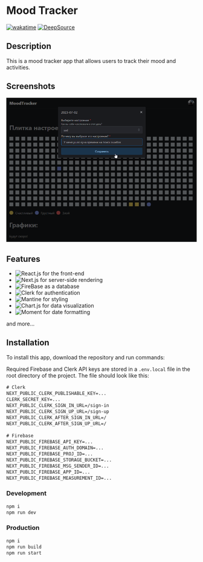# Mood Tracker

[![wakatime](https://wakatime.com/badge/user/17993a3c-e23b-43ce-a9c6-84b6248d1411/project/4721a16a-d0de-43f4-a904-7e529178b4ed.svg)](https://wakatime.com/badge/user/17993a3c-e23b-43ce-a9c6-84b6248d1411/project/4721a16a-d0de-43f4-a904-7e529178b4ed) [![DeepSource](https://app.deepsource.com/gh/vsecoder/moodtracker.svg/?label=active+issues&show_trend=true&token=CCp0oNIE-2QarcgEpbywV4GH)](https://app.deepsource.com/gh/vsecoder/moodtracker/?ref=repository-badge)

## Description

This is a mood tracker app that allows users to track their mood and activities.

## Screenshots

![Screenshot 1](https://raw.githubusercontent.com/vsecoder/moodtracker/main/.github/1.png)

## Features

* ![React.js](https://img.shields.io/badge/18.2.0-ReactJS-blue) for the front-end
* ![Next.js](https://img.shields.io/badge/13.2.3-NextJS-yellow) for server-side rendering
* ![FireBase](https://img.shields.io/badge/^9.23.0-FireBase-red) as a database
* ![Clerk](https://img.shields.io/badge/^4.21.12-Clerk-purple) for authentication
* ![Mantine](https://img.shields.io/badge/6.0.0-Mantine-blue) for styling
* ![Chart.js](https://img.shields.io/badge/3.5.1-ChartJS-green) for data visualization
* ![Moment](https://img.shields.io/badge/^2.29.4-Moment-orange) for date formatting

and more...

## Installation

To install this app, download the repository and run commands:

Required Firebase and Clerk API keys are stored in a `.env.local` file in the root directory of the project. The file should look like this:

```
# Clerk
NEXT_PUBLIC_CLERK_PUBLISHABLE_KEY=...
CLERK_SECRET_KEY=...
NEXT_PUBLIC_CLERK_SIGN_IN_URL=/sign-in
NEXT_PUBLIC_CLERK_SIGN_UP_URL=/sign-up
NEXT_PUBLIC_CLERK_AFTER_SIGN_IN_URL=/
NEXT_PUBLIC_CLERK_AFTER_SIGN_UP_URL=/

# Firebase
NEXT_PUBLIC_FIREBASE_API_KEY=...
NEXT_PUBLIC_FIREBASE_AUTH_DOMAIN=...
NEXT_PUBLIC_FIREBASE_PROJ_ID=...
NEXT_PUBLIC_FIREBASE_STORAGE_BUCKET=...
NEXT_PUBLIC_FIREBASE_MSG_SENDER_ID=...
NEXT_PUBLIC_FIREBASE_APP_ID=...
NEXT_PUBLIC_FIREBASE_MEASUREMENT_ID=...
```

### Development

```
npm i
npm run dev
```

### Production

```
npm i
npm run build
npm run start
```
